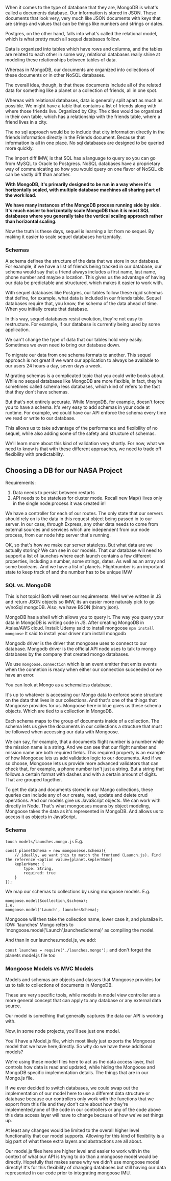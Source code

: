
When it comes to the type of database that they are, MongoDB is what's called a documents database.
Our information is stored in JSON. These documents that look very, very much like JSON documents with keys that are strings and values that can be things like numbers and strings or dates.

Postgres, on the other hand, falls into what's called the relational model, which is what pretty much all sequel databases follow.

Data is organized into tables which have rows and columns, and the tables are related to each other in some way, relational databases really shine at modeling these relationships between tables of data.

Whereas in MongoDB, our documents are organized into collections of these documents or in other NoSQL databases.

The overall idea, though, is that these documents include all of the related data for something like a planet or a collection of friends, all in one spot.

Whereas with relational databases, data is generally split apart as much as possible. We might have a table that contains a list of friends along with where those friends live. Organized by City. The cities would be organized in their own table, which has a relationship with the friends table, where a friend lives in a city.

The no sql approach would be to include that city information directly in the friends information directly in the Friends document. Because that information is all in one place. No sql databases are designed to be queried more quickly.

The import diff IMW, is that SQL has a language to query so you can go from MySQL to Oracle to Postgress. NoSQL databases have a proprietary way of communicating so how you would query on one flavor of NoSQL db can be vastly diff than another. 


**With MongoDB, it's primarily designed to be run in a way where it's horizontally scaled, with multiple database machines all sharing part of the work load.**

**We have many instances of the MongoDB process running side by side. It's much easier to horizontally scale MongoDB than it is most SQL databases where you generally take the vertical scaling approach rather than horizontal scaling.**

Now the truth is these days, sequel is learning a lot from no sequel. By making it easier to scale sequel databases horizontally. 

### Schemas

A schema defines the structure of the data that we store in our database. For example, if we have a list of friends being tracked in our database, our schema would say that a friend always includes a first name, last name, phone number and maybe a location. This gives us the advantage of having our data be predictable and structured, which makes it easier to work with.

With sequel databases like Postgres, our tables follow these rigid schemas that define, for example, what data is included in our friends table. Sequel databases require that, you know, the schema of the data ahead of time. When you initially create that database.

In this way, sequel databases resist evolution, they're not easy to restructure. For example, if our database is currently being used by some application.

We can't change the type of data that our tables hold very easily. Sometimes we even need to bring our database down.

To migrate our data from one schema formats to another. This sequel approach is not great if we want our application to always be available to our users 24 hours a day, seven days a week.

Migrating schemas is a complicated topic that you could write books about. While no sequel databases like MongoDB are more flexible, in fact, they're sometimes called schema less databases, which kind of refers to the fact that they don't have schemas.

But that's not entirely accurate. While MongoDB, for example, doesn't force you to have a schema. It's very easy to add schemas in your code at runtime. For example, we could have our API enforce the schema every time we read or write to our database.

This allows us to take advantage of the performance and flexibility of no sequel, while also adding some of the safety and structure of schemas.

We'll learn more about this kind of validation very shortly. For now, what we need to know is that with these different approaches, we need to trade off flexibility with predictability.

## Choosing a DB for our NASA Project

Requirements:

1. Data needs to persist between restarts
2. API needs to be stateless for cluster mode. Recall new Map() lives only in the single node:process it was created in!

We have a controller for each of our routes. The only state that our servers should rely on is the data in this request object being passed in to our server. In our case, through Express, any other data needs to come from external sources and services which are independent from our node process, from our node http server that's running.

OK, so that's how we make our server stateless. But what data are we actually storing? We can see in our models.
That our database will need to support a list of launches where each launch contains a few different properties, including a number, some strings, dates. As well as an array and some booleans. And we have a list of planets. Flightnumber is an important state to keep track of and the number has to be unique IMW

### SQL vs. MongoDB

This is hot topic! Both will meet our requirements. Well we've written in JS and return JSON objects so IMW, its an easier more naturaly pick to go w/noSql mongoDB. Also, we have BSON (binary json). 

MongoDB has a shell which allows you to query it. The way you query your data in MongoDB is writing code in JS. 
After creating MongoDB in Atalas/AWS cloud.
Install:
Udemy said to install mongoose
`npm install mongoose`
It said to install your driver
npm install mongodb

Mongodb driver is the  driver that mongoose uses to connect to our database. Mongodb driver is the official API node uses to talk to mongo databases by the company that created mongo databases. 

We use `mongoose.connection` which is an event emitter that emits events when the connetion is ready when either our connection succeeded or we have an error. 


You can look at Mongo as a schemaless database.

It's up to whatever is accessing our Mongo data to enforce some structure on the data that lives in our collections.
And that's one of the things that Mongoose provides for us. Mongoose here in blue gives us these schema objects. Which are tied to a collection in MongoDB.

Each schema maps to the group of documents inside of a collection. The schema lets us give the documents in our collections a structure that must be followed when accessing our data with Mongoose.

We can say, for example, that a documents flight number is a number while the mission name is a string. And we can see that our flight number and mission name are both required fields. This required property is an example of how Mongoose lets us add validation logic to our documents. And if we so choose, Mongoose lets us provide more advanced validators that can check that, for example, a phone number isn't just a string. But a string that follows a certain format with dashes and with a certain amount of digits. That are grouped together.

To get the data and documents stored in our Mango collections, these queries can include any of our create, read, update and delete crud operations. And our models give us JavaScript objects. We can work with directly in Node.
That's what mongooses means by object modeling, Mongoose takes the data as it's represented in MongoDB. And allows us to access it as objects in JavaScript.

### Schema

`touch models/launches.mongo.js`
E.g.
```
const planetSchema = new mongoosese.Schema({
    // ideally, we want this to match the frontend (Launch.js). Find the reference <option value={planet.keplerName}
    keplerName: {
        type: String,
        required: true
    }
});
```

We map our schemas to collections by using mongoose models. E.g.
```
mongoose.model($collection,$schema);
i.e.
mongoose.model('Launch', launchesSchema);
```

Mongoose will then take the collection name, lower case it, and pluralize it. IOW: 'launches' Mongo refers to 'mongoose.model('Launch',launchesSchema)' as compiling the model. 

And than in our launches.model.js, we add:

`const launches = require('./launches.mongo');`
and don't forget the planets model.js file too


### Mongoose Models vs MVC Models
Models and schemas are objects and classes that Mongoose provides for us to talk to collections of documents
in MongoDB.

These are very specific tools, while models in model view controller are a more general concept that can apply to any database or any external data source.

Our model is something that generally captures the data our API is working with.

Now, in some node projects, you'll see just one model.

You'll have a Model.js file, which most likely just exports the Mongoose model that we have here,directly. So why do we have these additional models?

We're using these model files here to act as the data access layer, that controls how data is read and
updated, while hiding the Mongoose and MongoDB specific implementation details. The things that are in our Mongo.js file.

If we ever decided to switch databases, we could swap out the implementation of our model here to use a different data structure or database because our controllers only work with the functions that we export from this file and they don't care about how they're implemented,none of the code in our controllers or any of the code above this data access layer will have to change because of how we've set things up.

At least any changes would be limited to the overall higher level functionality that our model supports. Allowing for this kind of flexibility is a big part of what these extra layers and abstractions are all about. 

Our model.js files here are higher level and easier to work with in the context of what our API is trying to do than a mongoose model would be directly. Hopefully that makes sense why we didn't use mongoose model directly! It's for this flexibility of changing databases but still having our data represented in our code prior to integrating mongoose IMU.


